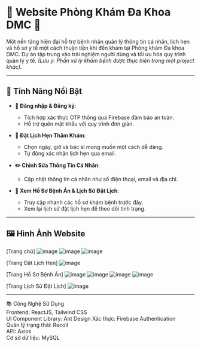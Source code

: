 # 🌟 Website Phòng Khám Đa Khoa DMC 🌟

Một nền tảng hiện đại hỗ trợ bệnh nhân quản lý thông tin cá nhân, lịch hẹn và hồ sơ y tế một cách thuận tiện khi đến khám tại Phòng khám Đa khoa DMC. Dự án tập trung vào trải nghiệm người dùng và tối ưu hóa quy trình quản lý y tế. *(Lưu ý: Phần xử lý khám bệnh được thực hiện trong một project khác).*

---

## 🎯 Tính Năng Nổi Bật

- **👤 Đăng nhập & Đăng ký**: 
  - Tích hợp xác thực OTP thông qua Firebase đảm bảo an toàn.
  - Hỗ trợ quên mật khẩu với quy trình đơn giản.
  
- **📅 Đặt Lịch Hẹn Thăm Khám**:
  - Chọn ngày, giờ và bác sĩ mong muốn một cách dễ dàng.
  - Tự động xác nhận lịch hẹn qua email.

- **✏️ Chỉnh Sửa Thông Tin Cá Nhân**:
  - Cập nhật thông tin cá nhân như số điện thoại, email và địa chỉ.

- **📖 Xem Hồ Sơ Bệnh Án & Lịch Sử Đặt Lịch**:
  - Truy cập nhanh các hồ sơ khám bệnh trước đây.
  - Xem lại lịch sử đặt lịch hẹn để theo dõi tình trạng.

---

## 🖼️ Hình Ảnh Website
[Trang chủ]
![image](https://github.com/user-attachments/assets/3590baba-1267-4077-ab7f-6c451a80c94c)
![image](https://github.com/user-attachments/assets/3cb5a8d4-deb6-4bac-a43d-3ad06215c969)
![image](https://github.com/user-attachments/assets/b74a108c-9bd4-4a5c-973c-959331838ec6)

[Trang Đặt Lịch Hẹn]
![image](https://github.com/user-attachments/assets/963f435b-5977-4383-a4e6-7a30485126cd)

[Trang Hồ Sơ Bệnh Án]
![image](https://github.com/user-attachments/assets/69b6e7ef-c1d3-428b-b104-c7acefe9508c)
![image](https://github.com/user-attachments/assets/fa3325f8-dfdb-449b-885e-bdd83d71dbd7)
![image](https://github.com/user-attachments/assets/d9d9ef48-247e-4f9a-939e-51ec412f74c1)
![image](https://github.com/user-attachments/assets/e0009181-9329-4d17-b6e3-1dead95d25f1)

[Trang Lịch Sử Đặt Lịch]
![image](https://github.com/user-attachments/assets/08bb8a2c-c687-4ae9-b3d3-9a41e523d5fb)

---

📚 Công Nghệ Sử Dụng  
Frontend: ReactJS, Tailwind CSS  
UI Component Library: Ant Design
Xác thực: Firebase Authentication  
Quản lý trạng thái: Recoil  
API: Axios  
Cơ sở dữ liệu: MySQL  
